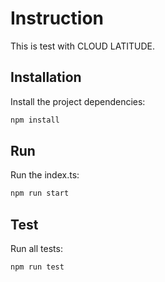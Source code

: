 # Instruction

This is test with CLOUD LATITUDE.

## Installation

Install the project dependencies:

```bash
npm install
```

## Run

Run the index.ts:

```bash
npm run start
```

## Test

Run all tests:

```bash
npm run test
```